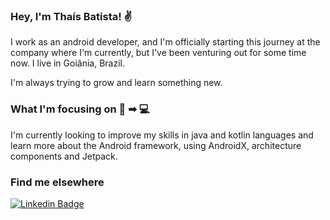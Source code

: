 ### Hey, I'm Thaís Batista! ✌

I work as an android developer, and I'm officially starting this journey at the company where I'm currently, but I've been venturing out for some time now.
I live in Goiânia, Brazil.

I'm always trying to grow and learn something new.

### What I'm focusing on 👩 ➡ 💻

I'm currently looking to improve my skills in java and kotlin languages and learn more about the Android framework, using AndroidX, architecture components and Jetpack.

### Find me elsewhere

[![Linkedin Badge](https://img.shields.io/badge/-LinkedIn-blue?style=flat-sqare&logo=Linkedin&logoColor=white&link=https://www.linkedin.com/in/harshkumarkhatri/)](https://www.linkedin.con/in/thaís-regina-mendes-batista-711a37137/)
